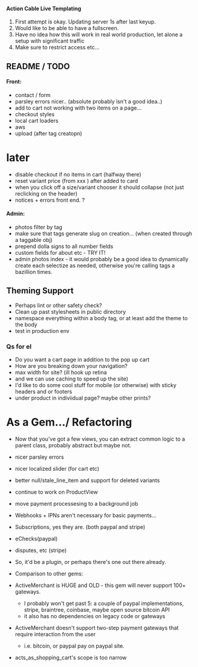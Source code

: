 
#### Action Cable Live Templating

1. First attempt is okay.  Updating server 1s after last keyup.
2. Would like to be able to have a fullscreen.
3. Have no idea how this will work in real world production, let alone a setup with significant traffic
4. Make sure to restrict access etc...


## README / TODO

#### Front:
- contact / form
- parsley errors nicer.. (absolute probably isn't a good idea..)
- add to cart not working with two items on a page...
- checkout styles
- local cart loaders
- aws
- upload (after tag creatopn)


# later
- disable checkout if no items in cart (halfway there)
- reset variant price (from xxx ) after added to card
- when you click off a size/variant chooser it should collapse (not just reclicking on the header)
- notices + errors front end. ?

#### Admin:
- photos filter by tag
- make sure that tags generate slug on creation... (when created through a taggable obj)
- prepend dolla signs to all number fields
- custom fields for about etc - TRY IT!
- admin photos index - it would probably be a good idea to dynamically create each selectize as needed, otherwise you're calling tags a bazillion times.

## Theming Support 
- Perhaps lint or other safety check?
- Clean up past stylesheets in public directory
- namespace everything within a body tag, or at least add the theme to the body
- test in production env

### Qs for el
- Do you want a cart page in addition to the pop up cart
- How are you breaking down your navigation?
- max width for site? (ill hook up retina 
- and we can use caching to speed up the site)
- I'd like to do some cool stuff for mobile (or otherwise) with sticky headers and or footers
- under product in indiviidual page?  maybe other prints?

# As a Gem.../ Refactoring
- Now that you've got a few views, you can extract common logic to a parent class, probably abstract but maybe not.
- nicer parsley errors
- nicer localized slider (for cart etc)
- better null/stale_line_item and support for deleted variants
- continue to work on ProductView
- move payment processesing to a background job 
 
- Webhooks + IPNs aren't necessary for basic payments...
 - Subscriptions, yes they are. (both paypal and stripe)
 - eChecks(paypal)
 - disputes, etc (stripe)
 - So, it'd be a plugin, or perhaps there's one out there already. 
 
- Comparison to other gems:
 - ActiveMerchant is HUGE and OLD - this gem will never support 100+ gateways.  
   - I probably won't get past 5: a couple of paypal implementations, stripe, braintree, coinbase, maybe open source bitcoin API
   - it also has no dependencies on legacy code or gateways
 - ActiveMerchant doesn't support two-step payment gateways that require interaction from the user
   - i.e. bitcoin, or paypal pay on paypal site.

 - acts_as_shopping_cart's scope is too narrow